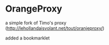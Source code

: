 OrangeProxy
===========

a simple fork of Timo's proxy (http://lehollandaisvolant.net/tout/oranjeproxy/)

added a bookmarklet
